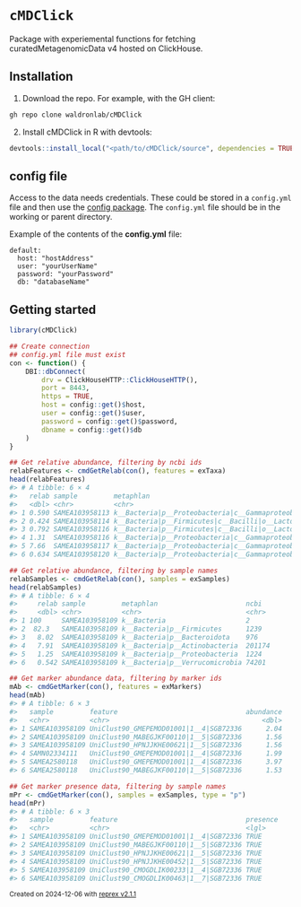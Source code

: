 
# `cMDClick`

Package with experiemental functions for fetching curatedMetagenomicData v4
hosted on ClickHouse.

## Installation

1. Download the repo. For example, with the GH client:

```bash
gh repo clone waldronlab/cMDClick
```

2. Install cMDClick in R with devtools:

```r
devtools::install_local("<path/to/cMDClick/source", dependencies = TRUE)
```

## config file

Access to the data needs credentials. These could be stored in a `config.yml`
file and then use the [config package](https://github.com/rstudio/config/).
The `config.yml` file should be in the working or parent directory.

Example of the contents of the **config.yml** file:

```
default:
  host: "hostAddress"
  user: "yourUserName"
  password: "yourPassword"
  db: "databaseName"
```

## Getting started

``` r
library(cMDClick)

## Create connection
## config.yml file must exist
con <- function() {
    DBI::dbConnect(
        drv = ClickHouseHTTP::ClickHouseHTTP(),
        port = 8443,
        https = TRUE,
        host = config::get()$host,
        user = config::get()$user,
        password = config::get()$password,
        dbname = config::get()$db
    )
}

## Get relative abundance, filtering by ncbi ids
relabFeatures <- cmdGetRelab(con(), features = exTaxa)
head(relabFeatures)
#> # A tibble: 6 × 4
#>   relab sample         metaphlan                                           ncbi 
#>   <dbl> <chr>          <chr>                                               <chr>
#> 1 0.590 SAMEA103958113 k__Bacteria|p__Proteobacteria|c__Gammaproteobacter… 562  
#> 2 0.424 SAMEA103958114 k__Bacteria|p__Firmicutes|c__Bacilli|o__Lactobacil… 1301 
#> 3 0.792 SAMEA103958116 k__Bacteria|p__Firmicutes|c__Bacilli|o__Lactobacil… 1301 
#> 4 1.31  SAMEA103958116 k__Bacteria|p__Proteobacteria|c__Gammaproteobacter… 562  
#> 5 7.66  SAMEA103958117 k__Bacteria|p__Proteobacteria|c__Gammaproteobacter… 562  
#> 6 0.634 SAMEA103958120 k__Bacteria|p__Proteobacteria|c__Gammaproteobacter… 562

## Get relative abundance, filtering by sample names
relabSamples <- cmdGetRelab(con(), samples = exSamples)
head(relabSamples)
#> # A tibble: 6 × 4
#>     relab sample         metaphlan                      ncbi  
#>     <dbl> <chr>          <chr>                          <chr> 
#> 1 100     SAMEA103958109 k__Bacteria                    2     
#> 2  82.3   SAMEA103958109 k__Bacteria|p__Firmicutes      1239  
#> 3   8.02  SAMEA103958109 k__Bacteria|p__Bacteroidota    976   
#> 4   7.91  SAMEA103958109 k__Bacteria|p__Actinobacteria  201174
#> 5   1.25  SAMEA103958109 k__Bacteria|p__Proteobacteria  1224  
#> 6   0.542 SAMEA103958109 k__Bacteria|p__Verrucomicrobia 74201

## Get marker abundance data, filtering by marker ids
mAb <- cmdGetMarker(con(), features = exMarkers)
head(mAb)
#> # A tibble: 6 × 3
#>   sample         feature                                abundance
#>   <chr>          <chr>                                      <dbl>
#> 1 SAMEA103958109 UniClust90_GMEPEMOD01001|1__4|SGB72336      2.04
#> 2 SAMEA103958109 UniClust90_MABEGJKF00110|1__5|SGB72336      1.56
#> 3 SAMEA103958109 UniClust90_HPNJJKHE00621|1__5|SGB72336      1.56
#> 4 SAMN02334111   UniClust90_GMEPEMOD01001|1__4|SGB72336      1.99
#> 5 SAMEA2580118   UniClust90_GMEPEMOD01001|1__4|SGB72336      3.97
#> 6 SAMEA2580118   UniClust90_MABEGJKF00110|1__5|SGB72336      1.53

## Get marker presence data, filtering by sample names
mPr <- cmdGetMarker(con(), samples = exSamples, type = "p")
head(mPr)
#> # A tibble: 6 × 3
#>   sample         feature                                presence
#>   <chr>          <chr>                                  <lgl>   
#> 1 SAMEA103958109 UniClust90_GMEPEMOD01001|1__4|SGB72336 TRUE    
#> 2 SAMEA103958109 UniClust90_MABEGJKF00110|1__5|SGB72336 TRUE    
#> 3 SAMEA103958109 UniClust90_HPNJJKHE00621|1__5|SGB72336 TRUE    
#> 4 SAMEA103958109 UniClust90_HPNJJKHE00452|1__5|SGB72336 TRUE    
#> 5 SAMEA103958109 UniClust90_CMOGDLIK00233|1__4|SGB72336 TRUE    
#> 6 SAMEA103958109 UniClust90_CMOGDLIK00463|1__7|SGB72336 TRUE
```
<sup>Created on 2024-12-06 with [reprex v2.1.1](https://reprex.tidyverse.org)</sup>
